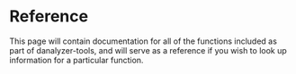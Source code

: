 # Reference

This page will contain documentation for all of the functions included as part of danalyzer-tools, and will serve as a reference if you wish to look up information for a particular function.